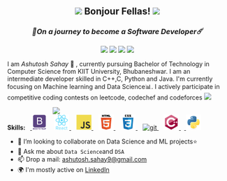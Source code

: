 <h2 align="center"><img src="https://media.giphy.com/media/hvRJCLFzcasrR4ia7z/giphy.gif" width="50"> Bonjour Fellas! <img src="https://i.pinimg.com/originals/8a/a4/59/8aa4595fb24b6ed585dddac4622b2445.gif" width="80"></h2>

<h3 align="center"><i><b> 🎉On a journey to become a Software Developer☄️</b></i></h3>
<p align="center">
<a href="https://www.linkedin.com/in/ashutosh0308/"><img src="https://img.shields.io/badge/-Ashutosh-blue?style=flat-square&logo=Linkedin&logoColor=white&link=https://www.linkedin.com/in/ashutosh0308/"></a>
<a href="https://github.com/ashutosh0308"><img src="https://img.shields.io/github/followers/ashutosh0308?label=follow&style=social"></a>
<img src="https://gpvc.arturio.dev/ashutosh0308">
<a href="https://github.com/ashutosh0308"><img src="https://img.shields.io/badge/Made%20With%20❤️%20By-Ashutosh-orange"></a>
</p>

I am *Ashutosh Sahay* 👾 , currently pursuing Bachelor of Technology in Computer Science from KIIT University, Bhubaneshwar.  I am an intermediate developer skilled in C++,C, Python and Java. I'm currently focusing on Machine learning and Data Science📊. I actively participate in competitive coding contests on leetcode, codechef and codeforces <img src="https://www.georgiancollege.ca/wp-content/uploads/lightbulb.gif" width="30">


<img align='right' src="https://thumbs.gfycat.com/EvilNextDevilfish-size_restricted.gif" width="400">

<br>
 <b>Skills: </b>&nbsp;&nbsp;<a href="https://getbootstrap.com" target="_blank"> <img src="https://raw.githubusercontent.com/devicons/devicon/master/icons/bootstrap/bootstrap-plain-wordmark.svg" alt="bootstrap" width="35" height="35"/></a> &nbsp;&nbsp;  <a href="https://reactjs.org/" target="_blank"> <img src="https://raw.githubusercontent.com/devicons/devicon/master/icons/react/react-original-wordmark.svg" alt="react" width="35" height="35"/> </a>&nbsp;&nbsp;
 <a href="https://developer.mozilla.org/en-US/docs/Web/JavaScript" target="_blank"> <img src="https://raw.githubusercontent.com/devicons/devicon/master/icons/javascript/javascript-original.svg" alt="javascript" width="35" height="35"/> </a> &nbsp;&nbsp; <a href="https://www.w3.org/html/" target="_blank"> <img src="https://raw.githubusercontent.com/devicons/devicon/master/icons/html5/html5-original-wordmark.svg" alt="html5" width="35" height="35"/> </a>&nbsp;&nbsp; <a href="https://www.w3schools.com/css/" target="_blank"> <img src="https://raw.githubusercontent.com/devicons/devicon/master/icons/css3/css3-original-wordmark.svg" alt="css3" width="35" height="35"/> </a>&nbsp;&nbsp; <a href="https://git-scm.com/" target="_blank"> <img src="https://www.vectorlogo.zone/logos/git-scm/git-scm-icon.svg" alt="git" width="35" height="35"/> </a> &nbsp;&nbsp;  <a href="https://www.w3schools.com/cpp/" target="_blank"> <img src="https://raw.githubusercontent.com/devicons/devicon/master/icons/cplusplus/cplusplus-original.svg" alt="cplusplus" width="35" height="35"/> </a>&nbsp;&nbsp;<a href="https://www.python.org" target="_blank"> <img src="https://raw.githubusercontent.com/devicons/devicon/master/icons/python/python-original.svg" alt="python" width="35" height="35"/> </a>
 
- 👯 I’m looking to collaborate on Data Science and ML projects⭐️ 
- 💬 Ask me about ```Data Science```and ```DSA```
- 📫 Drop a mail: [ashutosh.sahay9@gmail.com](ashutosh.sahay9@gmail.com) 
- 🌍 I'm mostly active on [LinkedIn](https://www.linkedin.com/in/ashutosh0308/)

<br>
